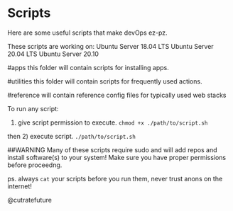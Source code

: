 # Scripts
Here are some useful scripts that make devOps ez-pz.

These scripts are working on:
Ubuntu Server 18.04 LTS
Ubuntu Server 20.04 LTS
Ubuntu Server 20.10

#apps
this folder will contain scripts for installing apps. 

#utilities
this folder will contain scripts for frequently used actions. 

#reference
will contain reference config files for typically used web stacks

To run any script:
1) give script permission to execute.
 ```chmod +x ./path/to/script.sh```

then
2) execute script.
 ```./path/to/script.sh ```

##WARNING
    Many of these scripts require sudo and will add repos and install software(s) to your system!
    Make sure you have proper permissions before proceedng.


ps. always ```cat``` your scripts before you run them, never trust anons on the internet!

@cutratefuture